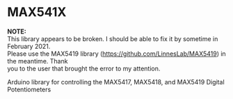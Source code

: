 # MAX541X  
**NOTE:**<br/>
This library appears to be broken. I should be able to fix it by sometime in February 2021.<br/>
Please use the MAX5419 library (https://github.com/LinnesLab/MAX5419) in the meantime. Thank<br/>
you to the user that brought the error to my attention.  
  
Arduino library for controlling the MAX5417, MAX5418, and MAX5419 Digital Potentiometers
